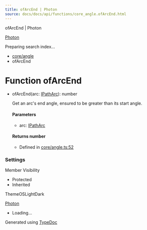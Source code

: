 ```yaml
---
title: ofArcEnd | Photon
source: docs/docs/api/functions/core_angle.ofArcEnd.html
---
```


ofArcEnd | Photon

[Photon](../index.html)




Preparing search index...

* [core/angle](../modules/core_angle.html)
* ofArcEnd

# Function ofArcEnd

* ofArcEnd(arc: [IPathArc](../interfaces/core_schema.IPathArc.html)): number

  Get an arc's end angle, ensured to be greater than its start angle.

  #### Parameters

  + arc: [IPathArc](../interfaces/core_schema.IPathArc.html)

  #### Returns number

  + Defined in [core/angle.ts:52](https://github.com/mwhite454/photon/blob/main/packages/photon/src/core/angle.ts#L52)

### Settings

Member Visibility

* Protected
* Inherited

ThemeOSLightDark

[Photon](../index.html)

* Loading...

Generated using [TypeDoc](https://typedoc.org/)
